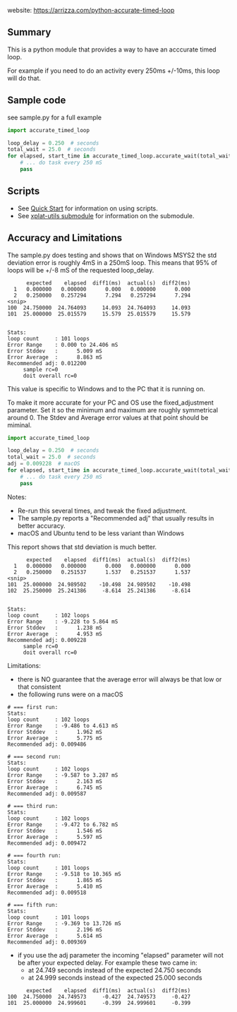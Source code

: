 website: <https://arrizza.com/python-accurate-timed-loop>

## Summary

This is a python module that provides a way to have an acccurate timed loop.

For example if you need to do an activity every 250ms +/-10ms, this loop will do that.

## Sample code

see sample.py for a full example

```python
import accurate_timed_loop

loop_delay = 0.250  # seconds
total_wait = 25.0  # seconds
for elapsed, start_time in accurate_timed_loop.accurate_wait(total_wait, loop_delay):
    # ... do task every 250 mS
    pass
```

## Scripts

* See [Quick Start](https://arrizza.com/user-guide-quick-start) for information on using scripts.
* See [xplat-utils submodule](https://arrizza.com/xplat-utils) for information on the submodule.

## Accuracy and Limitations

The sample.py does testing and shows that on Windows MSYS2 the std deviation error is roughly
4mS in a 250mS loop. This means that 95% of loops will be +/-8 mS of the requested loop_delay.

```text
      expected    elapsed  diff1(ms)  actual(s)  diff2(ms)
  1   0.000000   0.000000      0.000   0.000000      0.000
  2   0.250000   0.257294      7.294   0.257294      7.294
<snip>
100  24.750000  24.764093     14.093  24.764093     14.093
101  25.000000  25.015579     15.579  25.015579     15.579


Stats:
loop count     : 101 loops
Error Range    : 0.000 to 24.406 mS
Error Stddev   :      5.009 mS
Error Average  :      8.863 mS
Recommended adj: 0.012200
     sample rc=0
     doit overall rc=0
```

This value is specific to Windows and to the PC that it is running on.

To make it more accurate for your PC and OS use the fixed_adjustment parameter.
Set it so the minimum and maximum are roughly symmetrical around 0.
The Stdev and Average error values at that point should be miminal.

```python
import accurate_timed_loop

loop_delay = 0.250  # seconds
total_wait = 25.0  # seconds
adj = 0.009228  # macOS
for elapsed, start_time in accurate_timed_loop.accurate_wait(total_wait, loop_delay, fixed_adjustment=adj):
    # ... do task every 250 mS
    pass
```

Notes:

* Re-run this several times, and tweak the fixed adjustment.
* The sample.py reports a "Recommended adj" that usually results in better accuracy.
* macOS and Ubuntu tend to be less variant than Windows

This report shows that std deviation is much better.

```text
      expected    elapsed  diff1(ms)  actual(s)  diff2(ms)
  1   0.000000   0.000000      0.000   0.000000      0.000
  2   0.250000   0.251537      1.537   0.251537      1.537
<snip>
101  25.000000  24.989502    -10.498  24.989502    -10.498
102  25.250000  25.241386     -8.614  25.241386     -8.614


Stats:
loop count     : 102 loops
Error Range    : -9.228 to 5.864 mS
Error Stddev   :      1.238 mS
Error Average  :      4.953 mS
Recommended adj: 0.009228
     sample rc=0
     doit overall rc=0
```

Limitations:

* there is NO guarantee that the average error will always be that low or that consistent
* the following runs were on a macOS

```text
# === first run:
Stats:
loop count     : 102 loops
Error Range    : -9.486 to 4.613 mS
Error Stddev   :      1.962 mS
Error Average  :      5.775 mS
Recommended adj: 0.009486

# === second run:
Stats:
loop count     : 102 loops
Error Range    : -9.587 to 3.287 mS
Error Stddev   :      2.163 mS
Error Average  :      6.745 mS
Recommended adj: 0.009587

# === third run:
Stats:
loop count     : 102 loops
Error Range    : -9.472 to 6.782 mS
Error Stddev   :      1.546 mS
Error Average  :      5.597 mS
Recommended adj: 0.009472

# === fourth run:
Stats:
loop count     : 101 loops
Error Range    : -9.518 to 10.365 mS
Error Stddev   :      1.865 mS
Error Average  :      5.410 mS
Recommended adj: 0.009518

# === fifth run:
Stats:
loop count     : 101 loops
Error Range    : -9.369 to 13.726 mS
Error Stddev   :      2.196 mS
Error Average  :      5.614 mS
Recommended adj: 0.009369
```

* if you use the adj parameter the incoming "elapsed" parameter will not be after your expected delay.
  For example these two came in:
    * at 24.749 seconds instead of the expected 24.750 seconds
    * at 24.999 seconds instead of the expected 25.000 seconds

```text
      expected    elapsed  diff1(ms)  actual(s)  diff2(ms)
100  24.750000  24.749573     -0.427  24.749573     -0.427
101  25.000000  24.999601     -0.399  24.999601     -0.399
```
